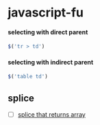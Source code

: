 # javascript-fu

#### selecting with direct parent
```javascript
$('tr > td')
```

#### selecting with indirect parent
```javascript
$('table td')
```


## splice
- [ ] [splice that returns array](http://www.bennadel.com/blog/2636-spliced-a-version-of-splice-that-returns-the-original-array-in-javascript.htm)
